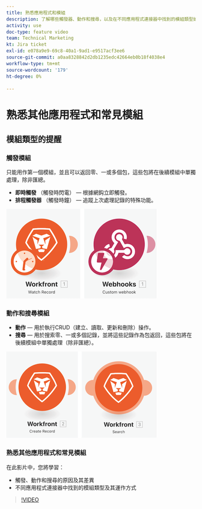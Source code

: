 ```yaml
---
title: 熟悉應用程式和模組
description: 了解哪些觸發器、動作和搜尋，以及在不同應用程式連接器中找到的模組類型如何在 [!DNL Adobe Workfront Fusion].
activity: use
doc-type: feature video
team: Technical Marketing
kt: Jira ticket
exl-id: e078a9e9-69c8-40a1-9ad1-e9517acf3ee6
source-git-commit: a0aa8328842d2db1235edc42664eb0b18f4038e4
workflow-type: tm+mt
source-wordcount: '179'
ht-degree: 0%

---
```


# 熟悉其他應用程式和常見模組

## 模組類型的提醒

### 觸發模組

只能用作第一個模組，並且可以返回零、一或多個包，這些包將在後續模組中單獨處理，除非匯總。

* **即時觸發** （觸發時閃電） — 根據網鈎立即觸發。
* **排程觸發器** （觸發時鐘） — 追蹤上次處理記錄的特殊功能。

![觸發模組的影像](assets/beyond-basic-modules-1.png)

### 動作和搜尋模組

* **動作**  — 用於執行CRUD（建立、讀取、更新和刪除）操作。
* **搜尋**  — 用於搜索零、一或多個記錄，並將這些記錄作為包返回，這些包將在後續模組中單獨處理（除非匯總）。

![動作和搜尋模組的影像](assets/beyond-basic-modules-2.png)

### 熟悉其他應用程式和常見模組

在此影片中，您將學習：

* 觸發、動作和搜尋的原因及其差異
* 不同應用程式連接器中找到的模組類型及其運作方式

>[!VIDEO](https://video.tv.adobe.com/v/335287/?quality=12)
